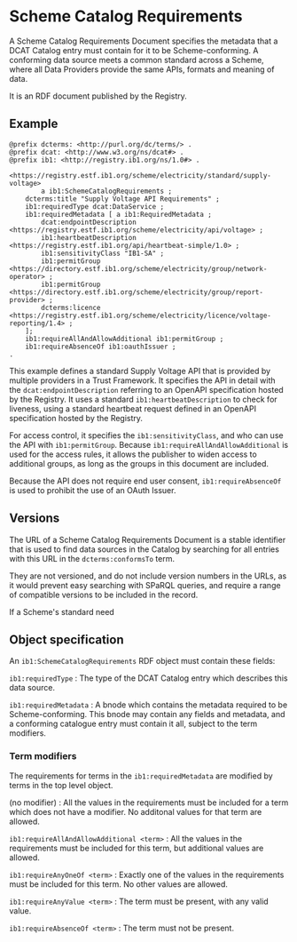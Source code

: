 
# Scheme Catalog Requirements

A Scheme Catalog Requirements Document specifies the metadata that a DCAT Catalog entry must contain for it to be Scheme-conforming. A conforming data source meets a common standard across a Scheme, where all Data Providers provide the same APIs, formats and meaning of data.

It is an RDF document published by the Registry.

## Example

```
@prefix dcterms: <http://purl.org/dc/terms/> .
@prefix dcat: <http://www.w3.org/ns/dcat#> . 
@prefix ib1: <http://registry.ib1.org/ns/1.0#> .

<https://registry.estf.ib1.org/scheme/electricity/standard/supply-voltage>
		a ib1:SchemeCatalogRequirements ;
	dcterms:title "Supply Voltage API Requirements" ;
	ib1:requiredType dcat:DataService ;
	ib1:requiredMetadata [ a ib1:RequiredMetadata ;
	    dcat:endpointDescription <https://registry.estf.ib1.org/scheme/electricity/api/voltage> ;
	    ib1:heartbeatDescription <https://registry.estf.ib1.org/api/heartbeat-simple/1.0> ;
	    ib1:sensitivityClass "IB1-SA" ;
	    ib1:permitGroup <https://directory.estf.ib1.org/scheme/electricity/group/network-operator> ;
	    ib1:permitGroup <https://directory.estf.ib1.org/scheme/electricity/group/report-provider> ;
	    dcterms:licence <https://registry.estf.ib1.org/scheme/electricity/licence/voltage-reporting/1.4> ;
	];
	ib1:requireAllAndAllowAdditional ib1:permitGroup ;
	ib1:requireAbsenceOf ib1:oauthIssuer ;
.
```

This example defines a standard Supply Voltage API that is provided by multiple providers in a Trust Framework. It specifies the API in detail with the `dcat:endpointDescription` referring to an OpenAPI specification hosted by the Registry. It uses a standard `ib1:heartbeatDescription` to check for liveness, using a standard heartbeat request defined in an OpenAPI specification hosted by the Registry.

For access control, it specifies the `ib1:sensitivityClass`, and who can use the API with `ib1:permitGroup`. Because `ib1:requireAllAndAllowAdditional` is used for the access rules, it allows the publisher to widen access to additional groups, as long as the groups in this document are included.

Because the API does not require end user consent, `ib1:requireAbsenceOf` is used to prohibit the use of an OAuth Issuer.

## Versions

The URL of a Scheme Catalog Requirements Document is a stable identifier that is used to find data sources in the Catalog by searching for all entries with this URL in the `dcterms:conformsTo` term.

They are not versioned, and do not include version numbers in the URLs, as it would prevent easy searching with SPaRQL queries, and require a range of compatible versions to be included in the record.

If a Scheme's standard need

## Object specification

An `ib1:SchemeCatalogRequirements` RDF object must contain these fields:

`ib1:requiredType`
: The type of the DCAT Catalog entry which describes this data source.

`ib1:requiredMetadata`
: A bnode which contains the metadata required to be Scheme-conforming. This bnode may contain any fields and metadata, and a conforming catalogue entry must contain it all, subject to the term modifiers.

### Term modifiers

The requirements for terms in the `ib1:requiredMetadata` are modified by terms in the top level object.

(no modifier)
: All the values in the requirements must be included for a term which does not have a modifier. No additonal values for that term are allowed.

`ib1:requireAllAndAllowAdditional <term>`
: All the values in the requirements must be included for this term, but additional values are allowed.

`ib1:requireAnyOneOf <term>`
: Exactly one of the values in the requirements must be included for this term. No other values are allowed.

`ib1:requireAnyValue <term>`
: The term must be present, with any valid value.

`ib1:requireAbsenceOf <term>`
: The term must not be present.


<!--stackedit_data:
eyJoaXN0b3J5IjpbLTE1Njg0NTM4NTgsMjYzODQyMjE5LC0xNj
czMDIzMzUxLDk5NTY4MzE3OSwxNDQ0ODc1ODI1LDY3NDU3NjQ4
MSwtMTc5NDQ5NTA0NiwtNTI4NjQ1NzM3LDEzODk3MDIwMzgsMT
ExMzEyODk2OSwxMjY4ODM2NzA4XX0=
-->